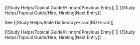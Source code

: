 [[Study Helps/Topical Guide/Hinnom|Previous Entry]]  ||  [[Study Helps/Topical Guide/Hire, Hireling|Next Entry]]

 See [[Study Helps/Bible Dictionary/Hiram|BD Hiram]]

[[Study Helps/Topical Guide/Hinnom|Previous Entry]]  ||  [[Study Helps/Topical Guide/Hire, Hireling|Next Entry]]